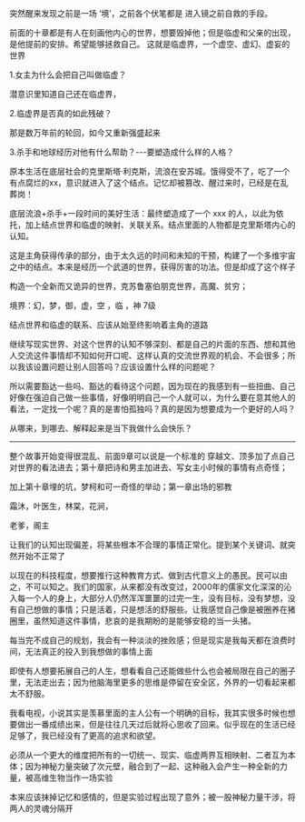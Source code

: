 突然醒来发现之前是一场 ‘境’，之前各个伏笔都是 进入镜之前自救的手段。

前面的十章都是有人在刻画他内心的世界，想要毁掉他；但是临虚和父亲的出现，是他提前的安排。希望能够拯救自己。 这就是临虚界，一个虚空、虚幻、虚妄的世界

1.女主为什么会把自己叫做临虚？

潜意识里知道自己还在临虚界，

2.临虚界是否真的如此残破？

那是数万年前的轮回，如今又重新强盛起来

3.杀手和地球经历对他有什么帮助？---要塑造成什么样的人格？

原本生活在底层社会的克里斯塔·利克斯，流浪在安苏城。饿得受不了，吃了一个有点腐烂的xx，意识就进入了这个结点。记忆却被篡改、醒过来时，已经是在乱葬岗！

底层流浪+杀手+一段时间的美好生活：最终塑造成了一个 xxx 的人，以此为依托，加上结点世界和临虚的映射、关联关系。结点里面的人物都是克里斯塔内心的认知。



这是主角获得传承的部分，由于太久远的时间和未知的干预，构建了一个多维宇宙之中的结点。本来是经历一个武道的世界，获得厉害的功法。但是却成了这个样子



构造一个全新而又诡异的世界，克苏鲁塞伯朋克世界，高魔、贫穷；

境界：幻，梦，御，虚，空 ，临 ，神 7级



结点世界和临虚的联系、应该从始至终影响着主角的道路



继续写现实世界、对这个世界的认知不够深刻、都是自己的片面的东西、想和其他人交流这件事情却不知如何开口呢、这样认真的交流世界观的机会、不会很多；所以我该设置问题让别人回答吗？应该设置什么样的问题呢？

所以需要豁达一些吗、豁达的看待这个问题，因为现在的我感到有一些扭曲、自己好像在强迫自己做一些事情，好像明明自己一个人就可以，为什么要在意其他人的看法，一定找一个呢？真的是害怕孤独吗？真的是因为想要成为一个更好的人吗？

从哪来，到哪去、解释起来是当下我做什么会快乐？



---

整个故事开始变得很混乱、前面9章可以说是一个标准的 穿越文、顶多加了点自己对世界的看法进去；第十章把诗和男主加进去、写女主小时候的事情有点奇怪；

加上第十章埋的坑，梦柯和可一奇怪的举动；第一章出场的邪教

霜沐，叶医生，林棠，花涧，

老爹，阁主

让我们的认知出现偏差，将某些根本不合理的事情正常化。提到某个关键词、就突然开始不正常了

以现在的科技程度，想要推行这种教育方式、做到古代意义上的愚民。民可以由之，不可以知之。我们的国家，从来都没有改变过，2000年的儒家文化深深的沁入每一个人的身上，大部分人仍然浑浑噩噩的过完一生，没有目标，没有梦想，没有自己想做的事情；只是活着，只是想活的舒服些。让我感觉自己像是被圈养在猪圈里，虽然知道这件事情，悲哀的是我期盼的是能够安稳的当一头猪。

每当完不成自己的规划，我会有一种淡淡的挫败感；但是现实是我每天都在浪费时间，无法真正的投入到我想做的事情上面

即使有人想要拓展自己的人生，想看看自己还能做些什么也会被局限在自己的圈子里，无法走出去；因为他脑海里更多的思维是停留在安全区，外界的一切看起来都太不舒服。

我看电视，小说其实是羡慕里面的主人公有一个明确的目标，我其实很多时候也想要做出一番成绩出来，但是往往几天过后就将心思收了回来。似乎现在的生活已经足够了，我已经没有了更高的追求和欲望。



必须从一个更大的维度把所有的一切统一、现实、临虚两界互相映射、二者互为本体；因为神秘力量突破了次元壁，融合到了一起、这种融入会产生一种全新的力量，被高维生物当作一场实验

本来应该抹掉记忆和感情的，但是实验过程出现了意外；被一股神秘力量干涉，将两人的灵魂分隔开




